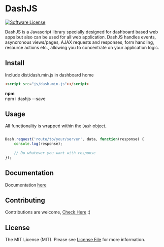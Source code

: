 # DashJS

[![Software License](https://img.shields.io/badge/license-MIT-brightgreen.svg?style=flat-square)](LICENSE.md)


DashJS is a Javascript library specially designed for dashboard based web apps but also can be used for all web application. DashJS handles events, asyncronous views/pages, AJAX requests and responses, form handling, resource actions etc., allowing you to concentrate on your application logic.

## Install

Include dist/dash.min.js in dashboard home

```html
<script src="js/dash.min.js"></script>
```

**npm**  
npm i dashjs --save  

## Usage
All functionality is wrapped within the `Dash` object.

```js

Dash.request('route/to/your/server', data, function(response) {
	console.log(response);
	
	// Do whatever you want with response
});
```

## Documentation

Documentation [here](https://github.com/krecent/dashjs/wiki/home)

## Contributing

Contributions are welcome, [Check Here](https://github.com/krecent/dashjs/graphs/contributors) :)

## License

The MIT License (MIT). Please see [License File](LICENSE.md) for more information.
